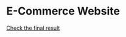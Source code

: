 # E-Commerce Website


[Check the final result](https://www.figma.com/design/aAGy0bwl8MJc7COBSeD8OR/Full-E-Commerce-Website-UI-UX-Design-(Community)?node-id=1-3&p=f&t=JbYQHCvW7wqZ7abw-0)
